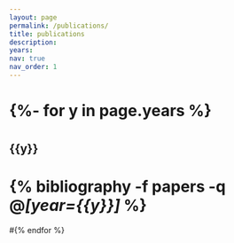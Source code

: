 ```yaml
---
layout: page
permalink: /publications/
title: publications
description: 
years: 
nav: true
nav_order: 1
---
```

# <!-- _pages/publications.md -->
# <div class="publications">

# {%- for y in page.years %}
# <h2 class="year">{{y}}</h2>
#  {% bibliography -f papers -q @*[year={{y}}]* %}
#{% endfor %}

# </div>
